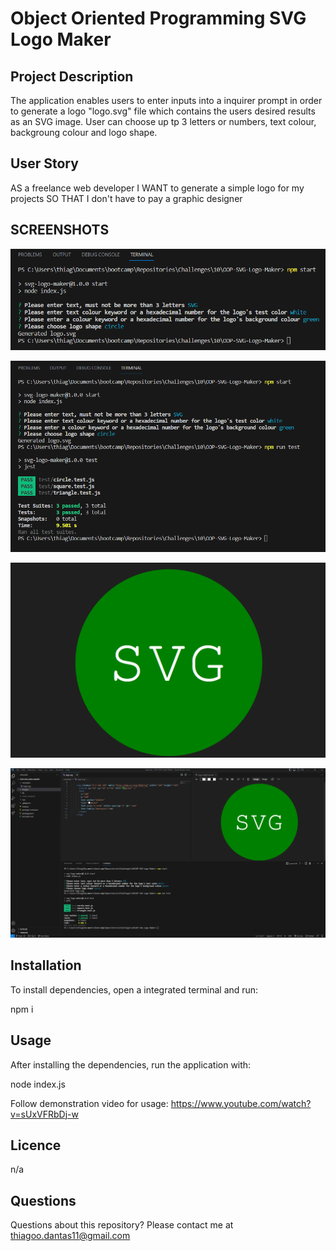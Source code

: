 # Object Oriented Programming SVG Logo Maker

## Project Description

The application enables users to enter inputs into a inquirer prompt in order to generate a logo "logo.svg" file which contains the users desired results as an SVG image. User can choose up tp 3 letters or numbers, text colour, backgroung colour and logo shape.

## User Story

AS a freelance web developer
I WANT to generate a simple logo for my projects
SO THAT I don't have to pay a graphic designer

## SCREENSHOTS

![Command line application](https://github.com/Dantas11/OOP-SVG-Logo-Maker/blob/main/images/command-line-application.png)

![Testing](https://github.com/Dantas11/OOP-SVG-Logo-Maker/blob/main/images/testing.png)

![Generated logo](https://github.com/Dantas11/OOP-SVG-Logo-Maker/blob/main/images/generated-logosvg.png)

![Generated logo](https://github.com/Dantas11/OOP-SVG-Logo-Maker/blob/main/images/project-10.png)

## Installation

To install dependencies, open a integrated terminal and run:

npm i

## Usage

After installing the dependencies, run the application with:

node index.js

Follow demonstration video for usage: https://www.youtube.com/watch?v=sUxVFRbDj-w

## Licence

n/a

## Questions

Questions about this repository? Please contact me at thiagoo.dantas11@gmail.com
